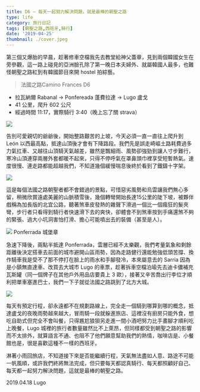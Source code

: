 ```yaml
---
title: D6 — 每天一起努力解決問題，就是最棒的朝聖之路
type: life
category: 旅行日記
tags: [朝聖之路,西班牙,騎行]
date: '2019-04-25'
thumbnail: ./cover.jpeg
---
```


第三個又爆胎的早晨，趁著修車空檔我先去教堂給神父蓋章，見到兩個韓國女生在旁參觀，這一路上碰見的亞洲臉孔除了第一晚日本夫婦外、就屬韓國人最多，也難怪朝聖之路紅到有韓國節目來開 hostel 拍綜藝。

>法國之路Camino Frances D6
- 拉瓦納爾 Rabanal → Ponfereada 蓬費拉達 → Lugo 盧戈
- 41 公里，爬升 602 公尺
- 經過時間 11:17，實際騎行 3:40（晚上忘了關 strava）


![](https://i.imgur.com/f2w4Ve5.jpg)



告別可愛親切的爺爺後，開始整路艱苦的上坡，今天必須一直一直往上爬升到 León 以西最高點，抵達山頂後才會有下降路段。我們先是誤走崎嶇土路耗費過多力氣扛車、又越往山頂騎天氣越差，雖然是飄細雨、風勢卻強勁到讓人寸步難行，寒冷山頂連穿兩層外套都暖不起來，只得不停呼氣在罩鼻頭巾裡享受短暫熱氣。速度很慢、連走路都能超越我們，不知道幾個緩慢喘息後終於看到了鐵鑄十字架。

![](https://i.imgur.com/XMvw8DW.jpg)

這是每個法國之路朝聖者都不會錯過的景點，可惜惡劣風勢和烏雲讓我們無心多留，稍微欣賞遠處美麗的山脈積雪後，幾個轉彎開始長達15公里的陡下坡，被夥伴戲稱為加長版的北宜公路，聽著煞車皮發熱的雜聲下滑過一個比一個瘋狂的髮夾彎，步行者只看得到騎行者快速滑下去的爽快，卻體會不到煞車按到手痛還煞不夠的緊張、過大小坑洞害怕打滑、擔心可能噴出去的裝備（甚至是人）。

![](https://i.imgur.com/tgaEnKF.jpg) Ponferrada 城堡章

急速下降後，兩點半抵達 Ponferrada，雲層已經不太樂觀，我們考量氣象和剩餘距離後決定搭車去前面的城市避開山區雨勢，因為走路健行還能勉強低頭苦撐、換作騎車我是受不了那不停打在臉上的雨水和手腳發冷，本來屬意去的 Sarria 因為是小鎮無直達車、改買去大城市 Lugo 的車票，趁著拆車空檔泊瑜先去迪卡儂補充瓦斯罐（同一個牌子在其他戶外用品店要貴上 3 歐），接著又辛苦喬出行李位才順利把單車塞進巴士，我們一下子就從法國之路跳到了北方大城。

![](https://i.imgur.com/9U70AO2.jpg)


每天有預定行程，卻永遠都不在規劃路線上，完全走一個騎到哪算到哪的概念，抵達盧戈的夜晚雨勢越來越大，冒雨騎一段就躲進旅店、這裡沒有廚房只能外食，想吃自助式但完全不會叫餐，只得尷尬狼狽另走進一間小酒吧努力比手畫腳才順利吃上晚餐，Lugo 城裡的旅行者數量雖然比不上萊昂，但同樣都受到朝聖之路的影響而不太排外，就算語言不通、也阻不了他們願意幫助我們的熱情，咖啡店是、小餐館也是，很是喜歡這種不一樣的西班牙。

淋著小雨回旅店，不知道接下來是否能繼續行程，天氣無法盡如人意、路途不可能一帆風順，或許我們終將無法完成，但只要每天都認真騎行、每天都照顧好自己、每天都一起努力解決問題，這就是最棒的朝聖之路。

2019.04.18 Lugo